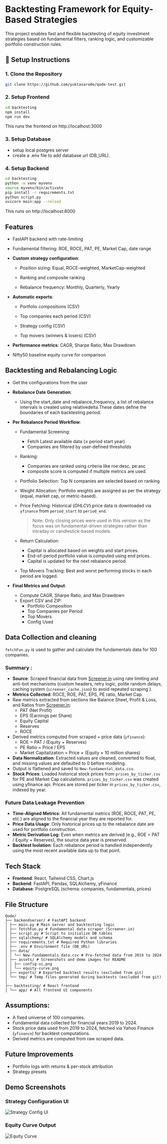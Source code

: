 # Backtesting Framework for Equity-Based Strategies

This project enables fast and flexible backtesting of equity investment strategies based on fundamental filters, ranking logic, and customizable portfolio construction rules.

## 🔧 Setup Instructions

### 1. Clone the Repository

```bash
git clone https://github.com/yuktasarode/qode-test.git
```

### 2. Setup Frontend
```bash
cd backtesting
npm install
npm run dev
```
This runs the frontend on http://localhost:3000

### 3. Setup Database
- setup local postgres server
- create a .env file to add database url (DB_URL).


### 4. Setup Backend

```bash
cd backtesting
python -m venv myvenv
source myvenv/bin/activate
pip install -r requirements.txt
python script.py
uvicorn main:app --reload
```

This runs on http://localhost:8000


## Features

- FastAPI backend with rate-limiting

- Fundamental filtering: ROE, ROCE, PAT, PE, Market Cap, date range

- **Custom strategy configuration**:

  - Position sizing: Equal, ROCE-weighted, MarketCap-weighted

  - Ranking and composite ranking

  - Rebalance frequency: Monthly, Quarterly, Yearly

- **Automatic exports**:

  - Portfolio compositions (CSV)

  - Top companies each period (CSV)

  - Strategy config (CSV)

  - Top movers (winners & losers) (CSV)

- **Performance metrics**: CAGR, Sharpe Ratio, Max Drawdown

- Nifty50 baseline equity curve for comparison

## Backtesting and Rebalancing Logic

- Get the configurations from the user
- **Rebalance Date Generation**:
  - Using the start_date and rebalance_frequency, a list of rebalance intervals is created using relativedelta.These dates define the boundaries of each backtesting period.
- **Per Rebalance Period Workflow**:
  - Fundamental Screening: 
    - Fetch Latest available data (≤ period start year)
    - Companies are filtered by user-defined thresholds 
  - Ranking:
    - Companies are ranked using criteria like roe:desc, pe:asc
    - composite score is computed if multiple metrics are used.
  - Portfolio Selection: Top N companies are selected based on ranking
  - Weight Allocation: Portfolio weights are assigned as per the strategy (equal, market cap, or metric-based).
  - Price Fetching: Historical (*OHLCV*) price data is downloaded via `yfinance` from `period_start` to `period_end`.


    > Note: Only closing prices were used in this version as the focus was on fundamental-driven strategies rather than intraday or candlestick-based models. 
  - Return Calculation:
    - Capital is allocated based on weights and start prices.
    - End-of-period portfolio value is computed using end prices.
    - Capital is updated for the next rebalance period. 
  - Top Movers Tracking: Best and worst performing stocks in each period are logged.

- **Final Metrics and Output**:
  - Compute CAGR, Sharpe Ratio, and Max Drawdown
  - Export CSV and ZIP:
    - Portfolio Composition
    - Top Companies per Period
    - Top Movers
    - Config Used 


## Data Collection and cleaning

```fetchFun.py``` is used to gather and calculate the fundamentals data for 100 companies. 

### Summary :
- **Source**: Scraped financial data from [Screener.in](https://www.screener.in) using rate limiting and anti-bot mechanisms (custom headers, retry logic, polite random delays, caching system (`screener_cache.json`) to avoid repeated scraping ).
- **Metrics Collected**: ROCE, ROE, PAT, EPS, PE ratio, Market Cap.
- Raw metrics extracted from sections like Balance Sheet, Profit & Loss, and Ratios from [Screener.in](https://www.screener.in):
  - PAT (Net Profit)
  - EPS (Earnings per Share)
  - Equity Capital
  - Reserves
  - ROCE
- Derived metrics computed from scraped + price data (`yfinance`):
  - ROE = PAT / (Equity + Reserves)
  - PE Ratio = Price / EPS
  - Market Capitalization = Price × (Equity × 10 million shares)
- **Data Normalization**: Extracted values are cleaned, converted to float, and missing values are defaulted to 0 before modeling.
- Output is flattened and saved to `New-fundamental_data.csv`.
- **Stock Prices**: Loaded historical stock prices from `prices_by_ticker.csv` for PE and Market Cap calculations. `prices_by_ticker.csv` was created using yfinance api. Prices are stored per ticker in `prices_by_ticker.csv`, indexed by year.

### Future Data Leakage Prevention

- **Time-Aligned Metrics**: 
All fundamental metrics (ROE, ROCE, PAT, PE, etc.) are aligned to the financial year they are reported for.
- **Price Data Usage**: 
Only historical prices up to the rebalance date are used for portfolio construction.
- **Metric Derivation Log**:
Even when metrics are derived (e.g., ROE = PAT / Equity + Reserves), the source data year is preserved.
- **Backtest Isolation**:
Each rebalance period is handled independently using the most recent available data up to that point.

## Tech Stack
- **Frontend**: React, Tailwind CSS, Chart.js
- **Backend**: FastAPI, Pandas, SQLAlchemy, yFinance
- **Database**: PostgreSQL (schema: companies, fundamentals, prices)

## File Structure
```
Qode/
├── backendserver/ # FastAPI backend
│ ├── main.py # Main server and backtesting logic
│ ├── fetchFun.py # Fundamental data scraper (Screener.in)
│ ├── script.py # Script to initialize DB tables
│ ├── sqlalchemy/ # SQLAlchemy models and schema
│ ├── requirements.txt # Required Python libraries
│ ├── .env # Environment file (DB_URL)
│ ├── data/
│ │ └── New-fundamentals_data.csv # Pre-fetched data from 2019 to 2024
│ ├── assets/ # Screenshots and demo images for README
│ │ ├── config-ui.png
│ │ └── equity-curve.png
│ ├── exports/ # Exported backtest results (excluded from git)
│ └── tmp/ # Temp files generated during backtests (excluded from git)
│
├── backtesting/ # React frontend
│ └── app/ # All frontend UI components
```

## Assumptions:

- A fixed universe of 100 companies.
- Fundamental data collected for financial years 2019 to 2024.
- Stock price data used from 2019 to 2024, fetched via Yahoo Finance (`yfinance`) for backtest computations.
- Derived metrics are computed from raw scraped data.

## Future Improvements
- Portfolio logs with returns & per-stock attribution
- Strategy presets 


## Demo Screenshots
### Strategy Configuration UI

![Strategy Config UI](./backendserver/assests/config.png)

### Equity Curve Output

![Equity Curve](./backendserver/assests/curves.png)